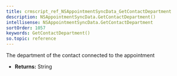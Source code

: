 ```yaml
---
title: crmscript_ref_NSAppointmentSyncData_GetContactDepartment
description: NSAppointmentSyncData.GetContactDepartment()
intellisense: NSAppointmentSyncData.GetContactDepartment
sortOrder: 1057
keywords: GetContactDepartment()
so.topic: reference
---
```



The department of the contact connected to the appointment



* **Returns:** String


